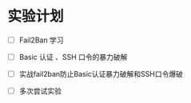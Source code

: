 # 实验计划

- [ ] Fail2Ban 学习

- [ ] Basic 认证 、SSH 口令的暴力破解

- [ ] 实战fail2ban防止Basic认证暴力破解和SSH口令爆破

- [ ] 多次尝试实验
